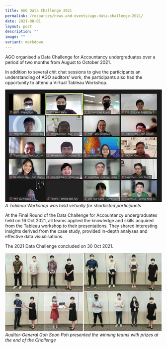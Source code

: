 ```yaml
---
title: AGO Data Challenge 2021
permalink: /resources/news-and-events/ago-data-challenge-2021/
date: 2021-08-01
layout: post
description: ""
image: ""
variant: markdown
---
```

AGO organised a Data Challenge for Accountancy undergraduates over a period of two months from August to October 2021.

In addition to several chit chat sessions to give the participants an understanding of AGO auditors’ work, the participants also had the opportunity to attend a Virtual Tableau Workshop. 

![](/images/News_Events_Photos/2021/DataChallenge2021.jpg)*A Tableau Workshop was held virtually for shortlisted participants*

At the Final Round of the Data Challenge for Accountancy undergraduates held on 16 Oct 2021, all teams applied the knowledge and skills acquired from the Tableau workshop to their presentations. They shared interesting insights derived from the case study, provided in-depth analyses and effective data visualisations.

The 2021 Data Challenge concluded on 30 Oct 2021.

![](/images/News_Events_Photos/2021/datachallenge2021prize.jpg)
*Auditor-General Goh Soon Poh presented the winning teams with prizes at the end of the Challenge*